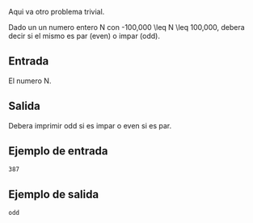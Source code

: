Aqui va otro problema trivial.



Dado un un numero entero N con -100\,000 \leq N \leq 100\,000, debera decir si el mismo es par (even) o impar (odd).



## Entrada



El numero N.



## Salida



Debera imprimir odd si es impar o even si es par.



## Ejemplo de entrada



```
387
```


## Ejemplo de salida



```
odd
```


